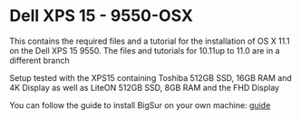 # Dell XPS 15 - 9550-OSX
This contains the required files and a tutorial for the installation of OS X 11.1 on the Dell XPS 15 9550. The files and tutorials for 10.11up to 11.0 are in a different branch
  
Setup tested with the XPS15 containing Toshiba 512GB SSD, 16GB RAM and 4K Display as well as LiteON 512GB SSD, 8GB RAM and the FHD Display
  
You can follow the guide to install BigSur on your own machine: [guide][1]

[1]:  Tutorial_12.0.md
